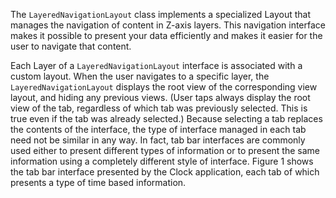 The `LayeredNavigationLayout` class implements a specialized Layout that manages the navigation of content in Z-axis layers. This navigation interface makes it possible to present your data efficiently and makes it easier for the user to navigate that content.

Each Layer of a `LayeredNavigationLayout` interface is associated with a custom layout. When the user navigates to a specific layer, the `LayeredNavigationLayout` displays the root view of the corresponding view layout, and hiding any previous views. (User taps always display the root view of the tab, regardless of which tab was previously selected. This is true even if the tab was already selected.) Because selecting a tab replaces the contents of the interface, the type of interface managed in each tab need not be similar in any way. In fact, tab bar interfaces are commonly used either to present different types of information or to present the same information using a completely different style of interface. Figure 1 shows the tab bar interface presented by the Clock application, each tab of which presents a type of time based information.



